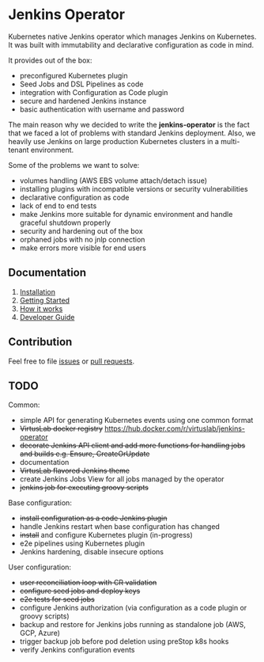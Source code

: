 # Jenkins Operator

Kubernetes native Jenkins operator which manages Jenkins on Kubernetes.
It was built with immutability and declarative configuration as code in mind.

It provides out of the box:
- preconfigured Kubernetes plugin
- Seed Jobs and DSL Pipelines as code
- integration with Configuration as Code plugin
- secure and hardened Jenkins instance
- basic authentication with username and password

The main reason why we decided to write the **jenkins-operator** is the fact that we faced a lot of problems with standard Jenkins deployment.
Also, we heavily use Jenkins on large production Kubernetes clusters in a multi-tenant environment.

Some of the problems we want to solve:
- volumes handling (AWS EBS volume attach/detach issue)
- installing plugins with incompatible versions or security vulnerabilities
- declarative configuration as code
- lack of end to end tests
- make Jenkins more suitable for dynamic environment and handle graceful shutdown properly
- security and hardening out of the box
- orphaned jobs with no jnlp connection
- make errors more visible for end users

## Documentation

1. [Installation][installation]
2. [Getting Started][getting_started]
3. [How it works][how_it_works]
4. [Developer Guide][developer_guide]

## Contribution

Feel free to file [issues](https://github.com/VirtusLab/jenkins-operator/issues) or [pull requests](https://github.com/VirtusLab/jenkins-operator/pulls).    

## TODO

Common:
* simple API for generating Kubernetes events using one common format
* ~~VirtusLab docker registry~~ https://hub.docker.com/r/virtuslab/jenkins-operator
* ~~decorate Jenkins API client and add more functions for handling jobs and builds e.g. Ensure, CreateOrUpdate~~
* documentation
* ~~VirtusLab flavored Jenkins theme~~
* create Jenkins Jobs View for all jobs managed by the operator
* ~~jenkins job for executing groovy scripts~~

Base configuration:
* ~~install configuration as a code Jenkins plugin~~
* handle Jenkins restart when base configuration has changed
* ~~install~~ and configure Kubernetes plugin (in-progress)
* e2e pipelines using Kubernetes plugin
* Jenkins hardening, disable insecure options

User configuration:
* ~~user reconciliation loop with CR validation~~
* ~~configure seed jobs and deploy keys~~
* ~~e2e tests for seed jobs~~
* configure Jenkins authorization (via configuration as a code plugin or groovy scripts)
* backup and restore for Jenkins jobs running as standalone job (AWS, GCP, Azure)
* trigger backup job before pod deletion using preStop k8s hooks
* verify Jenkins configuration events

[installation]:doc/installation.md
[getting_started]:doc/getting-started.md
[how_it_works]:doc/how-it-works.md
[developer_guide]:doc/developer-guide.md
